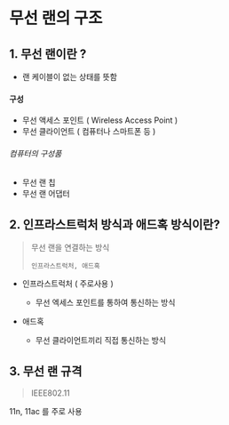 # 무선 랜의 구조



## 1. 무선 랜이란 ?

- 랜 케이블이 없는 상태를 뜻함



#### 구성

- 무선 액세스 포인트 ( Wireless Access Point )
- 무선 클라이언트 ( 컴퓨터나 스마트폰 등 )



###### 컴퓨터의 구성품

- 무선 랜 칩
- 무선 랜 어댑터



## 2. 인프라스트럭처 방식과 애드혹 방식이란?

> 무선 랜을 연결하는 방식
>
> `인프라스트럭처, 애드혹`



- 인프라스트럭처 ( 주로사용 )
  - 무선 엑세스 포인트를 통하여 통신하는 방식

- 애드혹
  - 무선 클라이언트끼리 직접 통신하는 방식



## 3. 무선 랜 규격

> IEEE802.11

11n, 11ac 를 주로 사용